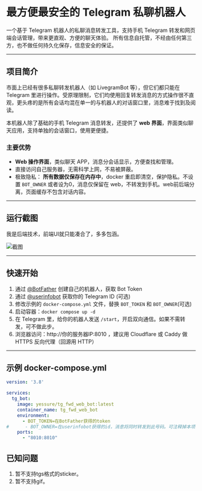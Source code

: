 # 最方便最安全的 Telegram 私聊机器人

一个基于 Telegram 机器人的私聊消息转发工具，支持手机 Telegram 转发和网页端会话管理，带来更直观、方便的聊天体验。
所有信息自托管，不经由任何第三方，也不做任何持久化保存，信息安全的保证。

---

## 项目简介

市面上已经有很多私聊转发机器人（如 LivegramBot 等），但它们都只能在 Telegram 里进行操作。受原理限制，它们均使用回复转发消息的方式操作很不直观，更头疼的是所有会话均混在单一的与机器人的对话窗口里，消息难于找到及阅读。

本机器人除了基础的手机 Telegram 消息转发，还提供了 **web 界面**，界面类似聊天应用，支持单独的会话窗口，使用更便捷。

### 主要优势

- **Web 操作界面**，类似聊天 APP，消息分会话显示，方便查找和管理。
- 直接访问自己服务器，无需科学上网，不易被屏蔽。
- 极致隐私： **所有数据仅保存在内存中**，docker 重启即清空，保护隐私。不设置 `BOT_OWNER` 或者设为0，消息仅保留在 web，不转发到手机。web前后端分离，页面缓存不包含对话内容。

---
## 运行截图

我是后端技术，前端UI就只能凑合了，多多包涵。

![截图](https://blog.lostshit.com/usr/uploads/2025/06/3351330584.jpg)


---
## 快速开始

1. 通过 [@BotFather](https://t.me/BotFather) 创建自己的机器人，获取 Bot Token
2. 通过 [@userinfobot](https://t.me/userinfobot) 获取你的 Telegram ID  (可选)
3. 修改示例的 `docker-compose.yml` 文件，替换 `BOT_TOKEN` 和 `BOT_OWNER`(可选)
4. 启动容器：`docker compose up -d`
5. 在 Telegram 里，给你的机器人发送 `/start`，开启双向通信。如果不需转发，可不做此步。
6. 浏览器访问：http://你的服务器IP:8010 ，建议用 Cloudflare 或 Caddy 做 HTTPS 反向代理（回源用 HTTP）

---
## 示例 docker-compose.yml

```yaml
version: '3.8'

services:
  tg_bot:
    image: yessure/tg_fwd_web_bot:latest
    container_name: tg_fwd_web_bot
    environment:
      - BOT_TOKEN=在BotFather获得的token
#      - BOT_OWNER=在userinfobot获得的id，消息将同时转发到此号码。可注释掉本项，或者填0,即不转发。
    ports:
      - "8010:8010"
```


## 已知问题
1. 暂不支持tgs格式的sticker。
2. 暂不支持gif。

